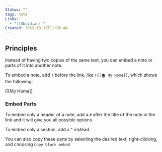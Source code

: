 ```yaml
---
Status: ""
tags: note
Links:
  - "[[Obsidian]]"
Created: 2022-10-17T11:06:44
---
```

## Principles

Instead of having two copies of the same text, you can embed a note or parts of it into another note.

To embed a note, add `!` before the link, like `![[🏠 My Home]]`, which shows the following:

![[My Home]]

### Embed Parts
To embed only a header of a note, add a `#` after the title of the note in the link and it will give you all possible options

To embed only a section, add a `^` instead

You can also copy these parts by selecting the desired text, right-clicking, and choosing `Copy block embed`

